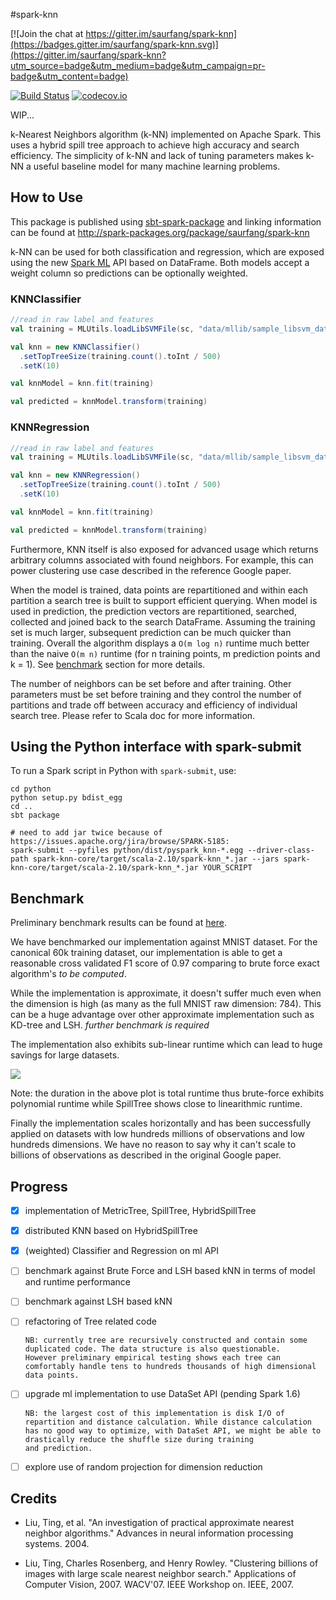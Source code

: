 #spark-knn

[![Join the chat at https://gitter.im/saurfang/spark-knn](https://badges.gitter.im/saurfang/spark-knn.svg)](https://gitter.im/saurfang/spark-knn?utm_source=badge&utm_medium=badge&utm_campaign=pr-badge&utm_content=badge)

[![Build Status](https://travis-ci.org/saurfang/spark-knn.svg)](https://travis-ci.org/saurfang/spark-knn)
[![codecov.io](http://codecov.io/github/saurfang/spark-knn/coverage.svg?branch=master)](http://codecov.io/github/saurfang/spark-knn?branch=master)

WIP...

k-Nearest Neighbors algorithm (k-NN) implemented on Apache Spark. This uses a hybrid spill tree approach to
achieve high accuracy and search efficiency. The simplicity of k-NN and lack of tuning parameters makes k-NN
a useful baseline model for many machine learning problems.

## How to Use

This package is published using [sbt-spark-package](https://github.com/databricks/sbt-spark-package) and 
linking information can be found at http://spark-packages.org/package/saurfang/spark-knn

k-NN can be used for both classification and regression, which are exposed using the new [Spark ML](http://spark.apache.org/docs/latest/ml-guide.html) 
API based on DataFrame. Both models accept a weight column so predictions can be optionally weighted.

### KNNClassifier

```scala
//read in raw label and features
val training = MLUtils.loadLibSVMFile(sc, "data/mllib/sample_libsvm_data.txt").toDF()

val knn = new KNNClassifier()
  .setTopTreeSize(training.count().toInt / 500)
  .setK(10)

val knnModel = knn.fit(training)

val predicted = knnModel.transform(training)
```

### KNNRegression

```scala
//read in raw label and features
val training = MLUtils.loadLibSVMFile(sc, "data/mllib/sample_libsvm_data.txt").toDF()

val knn = new KNNRegression()
  .setTopTreeSize(training.count().toInt / 500)
  .setK(10)

val knnModel = knn.fit(training)

val predicted = knnModel.transform(training)
```

Furthermore, KNN itself is also exposed for advanced usage which returns arbitrary columns associated with found neighbors.
For example, this can power clustering use case described in the reference Google paper.

When the model is trained, data points are repartitioned and within each partition a search tree is built to support
 efficient querying. When model is used in prediction, the prediction vectors are repartitioned, searched, collected and
 joined back to the search DataFrame. Assuming the training set is much larger, subsequent prediction can be much quicker
 than training. Overall the algorithm displays a `O(m log n)` runtime much better than the naive `O(m n)`
 runtime (for n training points, m prediction points and k = 1). See [benchmark](#benchmark) section for more details.
 
The number of neighbors can be set before and after training. Other parameters must be set before training and they control
the number of partitions and trade off between accuracy and efficiency of individual search tree. 
Please refer to Scala doc for more information.

## Using the Python interface with spark-submit

To run a Spark script in Python with `spark-submit`, use:

```
cd python
python setup.py bdist_egg
cd ..
sbt package

# need to add jar twice because of https://issues.apache.org/jira/browse/SPARK-5185:
spark-submit --pyfiles python/dist/pyspark_knn-*.egg --driver-class-path spark-knn-core/target/scala-2.10/spark-knn_*.jar --jars spark-knn-core/target/scala-2.10/spark-knn_*.jar YOUR_SCRIPT
```

## Benchmark

Preliminary benchmark results can be found at [here](data/mnist/benchmark.md).

We have benchmarked our implementation against MNIST dataset. For the canonical 60k training dataset, our implementation
 is able to get a reasonable cross validated F1 score of 0.97 comparing to brute force exact algorithm's *to be computed*.

While the implementation is approximate, it doesn't suffer much even when the dimension is high (as many as the full MNIST
raw dimension: 784). This can be a huge advantage over other approximate implementation such as KD-tree and LSH. *further
benchmark is required*

The implementation also exhibits sub-linear runtime which can lead to huge savings for large datasets.

![](data/mnist/benchmark.png)

Note: the duration in the above plot is total runtime thus brute-force exhibits polynomial runtime while SpillTree shows
close to linearithmic runtime.
 
Finally the implementation scales horizontally and has been successfully applied on datasets with low hundreds millions of 
observations and low hundreds dimensions. We have no reason to say why it can't scale to billions of observations as described
in the original Google paper.


## Progress

- [x] implementation of MetricTree, SpillTree, HybridSpillTree
- [x] distributed KNN based on HybridSpillTree
- [x] \(weighted\) Classifier and Regression on ml API
- [ ] benchmark against Brute Force and LSH based kNN in terms of model and runtime performance
- [ ] benchmark against LSH based kNN
- [ ] refactoring of Tree related code

      NB: currently tree are recursively constructed and contain some duplicated code. The data structure is also questionable.
      However preliminary empirical testing shows each tree can comfortably handle tens to hundreds thousands of high dimensional data points.
- [ ] upgrade ml implementation to use DataSet API (pending Spark 1.6)

      NB: the largest cost of this implementation is disk I/O of repartition and distance calculation. While distance calculation
      has no good way to optimize, with DataSet API, we might be able to drastically reduce the shuffle size during training
      and prediction.
- [ ] explore use of random projection for dimension reduction

## Credits

- Liu, Ting, et al. 
"An investigation of practical approximate nearest neighbor algorithms." 
Advances in neural information processing systems. 2004.

- Liu, Ting, Charles Rosenberg, and Henry Rowley. 
"Clustering billions of images with large scale nearest neighbor search." 
Applications of Computer Vision, 2007. WACV'07. IEEE Workshop on. IEEE, 2007.
